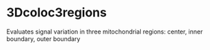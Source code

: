 # 3Dcoloc3regions
 Evaluates signal variation in three mitochondrial regions: center, inner boundary, outer boundary 
